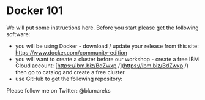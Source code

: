 # Docker 101
We will put some instructions here.
Before you start please get the following software: 
- you will be using Docker - download / update your release from this site: https://www.docker.com/community-edition
- you will want to create a cluster before our workshop - create a free IBM Cloud account: [https://ibm.biz/BdZwxp /](https://ibm.biz/BdZwxp /) then go to catalog and create a free cluster
- use GitHub to get the following repository: 


Please follow me on Twitter: @blumareks

